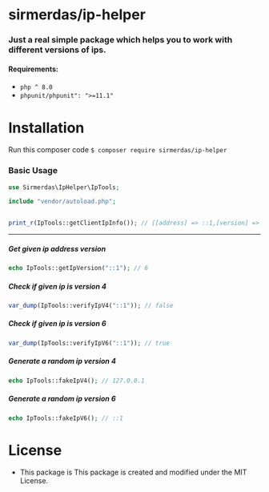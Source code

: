 # sirmerdas/ip-helper

### Just a real simple package which helps you to work with different versions of ips.

#### Requirements:

- `php ^ 8.0`
- `phpunit/phpunit": ">=11.1"`

# Installation

Run this composer code
`$ composer require sirmerdas/ip-helper`

### Basic Usage

```php
use Sirmerdas\IpHelper\IpTools;

include "vendor/autoload.php";


print_r(IpTools::getClientIpInfo()); // [[address] => ::1,[version] => 6]
```

---

##### Get given ip address version

```php
echo IpTools::getIpVersion("::1"); // 6
```

##### Check if given ip is version 4

```php
var_dump(IpTools::verifyIpV4("::1")); // false
```

##### Check if given ip is version 6

```php
var_dump(IpTools::verifyIpV6("::1")); // true
```

##### Generate a random ip version 4

```php
echo IpTools::fakeIpV4(); // 127.0.0.1
```

##### Generate a random ip version 6

```php
echo IpTools::fakeIpV6(); // ::1
```

# License

- This package is This package is created and modified under the MIT License.
